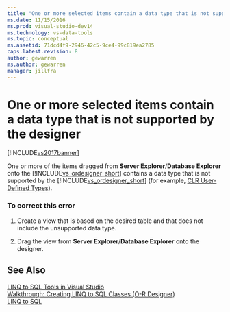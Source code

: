 ```yaml
---
title: "One or more selected items contain a data type that is not supported by the designer | Microsoft Docs"
ms.date: 11/15/2016
ms.prod: visual-studio-dev14
ms.technology: vs-data-tools
ms.topic: conceptual
ms.assetid: 71dcd4f9-2946-42c5-9ce4-99c819ea2785
caps.latest.revision: 8
author: gewarren
ms.author: gewarren
manager: jillfra
---
```

# One or more selected items contain a data type that is not supported by the designer
[!INCLUDE[vs2017banner](../includes/vs2017banner.md)]

One or more of the items dragged from **Server Explorer**/**Database Explorer** onto the [!INCLUDE[vs_ordesigner_short](../includes/vs-ordesigner-short-md.md)] contains a data type that is not supported by the [!INCLUDE[vs_ordesigner_short](../includes/vs-ordesigner-short-md.md)] (for example, [CLR User-Defined Types](http://msdn.microsoft.com/library/9f70e0b0-3a0d-4eb1-b914-07a5d0c167c2)).  
  
### To correct this error  
  
1. Create a view that is based on the desired table and that does not include the unsupported data type.  
  
2. Drag the view from **Server Explorer**/**Database Explorer** onto the designer.  
  
## See Also  
 [LINQ to SQL Tools in Visual Studio](../data-tools/linq-to-sql-tools-in-visual-studio2.md)   
 [Walkthrough: Creating LINQ to SQL Classes (O-R Designer)](http://msdn.microsoft.com/library/35aad4a4-2e8a-46e2-ae09-5fbfd333c233)   
 [LINQ to SQL](http://msdn.microsoft.com/library/73d13345-eece-471a-af40-4cc7a2f11655)
